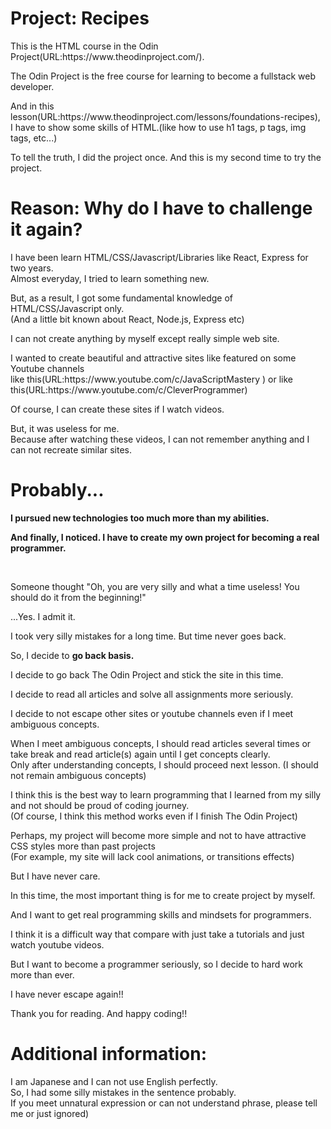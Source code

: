 <h1>Project: Recipes</h1>

<p>This is the HTML course in the Odin Project(URL:https://www.theodinproject.com/).</p>
<p>The Odin Project is the free course for learning to become a fullstack web developer.</p>
<p>And in this lesson(URL:https://www.theodinproject.com/lessons/foundations-recipes),<br>I have to show some skills of HTML.(like how to use h1 tags, p tags, img tags, etc...)</p>

<p>To tell the truth, I did the project once. And this is my second time to try the project.</p>

<h1>Reason: Why do I have to challenge it again?</h1>

<p>I have been learn HTML/CSS/Javascript/Libraries like React, Express for two years.<br>
Almost everyday, I tried to learn something new.</p>

<p>But, as a result, I got some fundamental knowledge of HTML/CSS/Javascript only.<br> (And a little bit known about React, Node.js, Express etc)</p>

<p>I can not create anything by myself except really simple web site.</p>
<p>I wanted to create beautiful and attractive sites like featured on some Youtube channels <br> 
like this(URL:https://www.youtube.com/c/JavaScriptMastery ) or like this(URL:https://www.youtube.com/c/CleverProgrammer)

<br>
<p>Of course, I can create these sites if I watch videos.</p>
<p>But, it was useless for me. <br> Because after watching these videos, I can not remember anything and I can not recreate similar sites.</p>

<h1>Probably...</h1>
<p><strong>I pursued new technologies too much more than my abilities.</strong></p>
<p><strong>And finally, I noticed. I have to create my own project for becoming a real programmer.</strong></p>
<br>
<p>Someone thought "Oh, you are very silly and what a time useless! You should do it from the beginning!"</p>
<p>...Yes. I admit it.</p>
<p>I took very silly mistakes for a long time. But time never goes back.</p>

<p>So, I decide to <strong> go back basis.</strong></p>

<p>I decide to go back The Odin Project and stick the site in this time.</p>
<p>I decide to read all articles and solve all assignments more seriously.</p>
<p>I decide to not escape other sites or youtube channels even if I meet ambiguous concepts.</p>

<p>When I meet ambiguous concepts, I should read articles several times or take break and read article(s) again until I get concepts clearly.<br>Only after understanding concepts, I should proceed next lesson. (I should not remain ambiguous concepts)</p>

<p>I think this is the best way to learn programming that I learned from my silly and not should be proud of coding journey.<br>
(Of course, I think this method works even if I finish The Odin Project)</p>

<p>Perhaps, my project will become more simple and not to have attractive CSS styles more than past projects<br>(For example, my site will lack cool animations, or transitions effects)<p>

<p>But I have never care.</p>

<p>In this time, the most important thing is for me to create project by myself.</p>
<p>And I want to get real programming skills and mindsets for programmers.</p>

<p>I think it is a difficult way that compare with just take a tutorials and just watch youtube videos.</p>
<p>But I want to become a programmer seriously, so I decide to hard work more than ever.</p>
<p>I have never escape again!!</p>

<p>Thank you for reading. And happy coding!!</p>

<h1>Additional information:</h1> 
<p>I am Japanese and I can not use English perfectly.<br>So, I had some silly mistakes in the sentence probably.<br> If you meet unnatural expression or can not understand phrase, please tell me or just ignored)</p>
